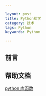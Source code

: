 ```yaml
---

layout: post
title: Python初学
category: 技术
tags: Python
keywords: Python

---
```


## 前言 ##


  

## 帮助文档

[python 库函数][]

[python 库函数]: https://docs.python.org/2/library/